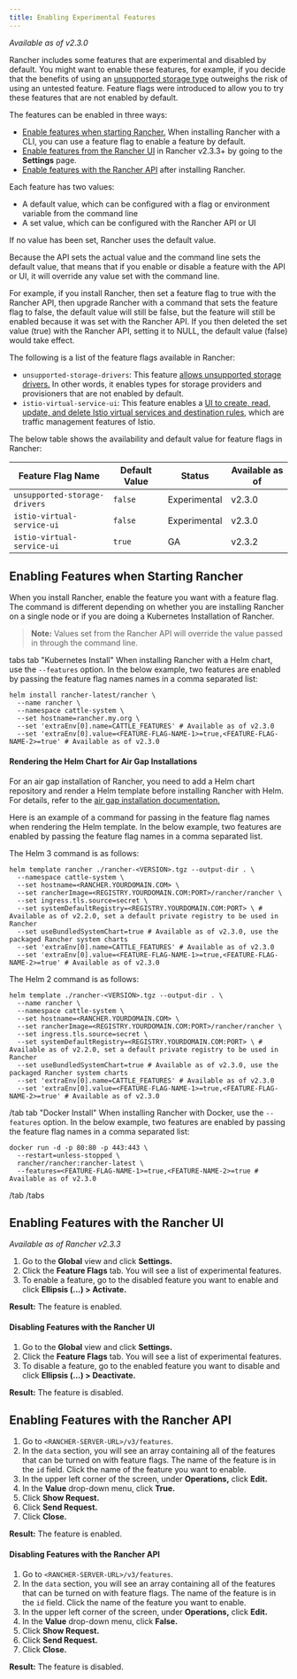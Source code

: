 ```yaml
---
title: Enabling Experimental Features
---
```


_Available as of v2.3.0_

Rancher includes some features that are experimental and disabled by default. You might want to enable these features, for example, if you decide that the benefits of using an [unsupported storage type](/docs/installation/options/feature-flags/enable-not-default-storage-drivers) outweighs the risk of using an untested feature. Feature flags were introduced to allow you to try these features that are not enabled by default.

The features can be enabled in three ways:

- [Enable features when starting Rancher.](#enabling-features-when-starting-rancher) When installing Rancher with a CLI, you can use a feature flag to enable a feature by default.
- [Enable features from the Rancher UI](#enabling-features-with-the-rancher-ui) in Rancher v2.3.3+ by going to the **Settings** page.
- [Enable features with the Rancher API](#enabling-features-with-the-rancher-api) after installing Rancher.

Each feature has two values:

- A default value, which can be configured with a flag or environment variable from the command line
- A set value, which can be configured with the Rancher API or UI

If no value has been set, Rancher uses the default value.

Because the API sets the actual value and the command line sets the default value, that means that if you enable or disable a feature with the API or UI, it will override any value set with the command line.

For example, if you install Rancher, then set a feature flag to true with the Rancher API, then upgrade Rancher with a command that sets the feature flag to false, the default value will still be false, but the feature will still be enabled because it was set with the Rancher API. If you then deleted the set value (true) with the Rancher API, setting it to NULL, the default value (false) would take effect.

The following is a list of the feature flags available in Rancher:

- `unsupported-storage-drivers`: This feature [allows unsupported storage drivers.](/docs/installation/options/feature-flags/enable-not-default-storage-drivers) In other words, it enables types for storage providers and provisioners that are not enabled by default.
- `istio-virtual-service-ui`: This feature enables a [UI to create, read, update, and delete Istio virtual services and destination rules](/docs/installation/options/feature-flags/istio-virtual-service-ui), which are traffic management features of Istio.

The below table shows the availability and default value for feature flags in Rancher:

| Feature Flag Name             | Default Value | Status       | Available as of |
| ----------------------------- | ------------- | ------------ | --------------- |
| `unsupported-storage-drivers` | `false`       | Experimental | v2.3.0          |
| `istio-virtual-service-ui`    | `false`       | Experimental | v2.3.0          |
| `istio-virtual-service-ui`    | `true`        | GA           | v2.3.2          |

## Enabling Features when Starting Rancher

When you install Rancher, enable the feature you want with a feature flag. The command is different depending on whether you are installing Rancher on a single node or if you are doing a Kubernetes Installation of Rancher.

> **Note:** Values set from the Rancher API will override the value passed in through the command line.

 tabs 
 tab "Kubernetes Install" 
When installing Rancher with a Helm chart, use the `--features` option. In the below example, two features are enabled by passing the feature flag names names in a comma separated list:

```
helm install rancher-latest/rancher \
  --name rancher \
  --namespace cattle-system \
  --set hostname=rancher.my.org \
  --set 'extraEnv[0].name=CATTLE_FEATURES' # Available as of v2.3.0
  --set 'extraEnv[0].value=<FEATURE-FLAG-NAME-1>=true,<FEATURE-FLAG-NAME-2>=true' # Available as of v2.3.0
```

#### Rendering the Helm Chart for Air Gap Installations

For an air gap installation of Rancher, you need to add a Helm chart repository and render a Helm template before installing Rancher with Helm. For details, refer to the [air gap installation documentation.](/docs/installation/other-installation-methods/air-gap/install-rancher)

Here is an example of a command for passing in the feature flag names when rendering the Helm template. In the below example, two features are enabled by passing the feature flag names in a comma separated list.

The Helm 3 command is as follows:

```
helm template rancher ./rancher-<VERSION>.tgz --output-dir . \
  --namespace cattle-system \
  --set hostname=<RANCHER.YOURDOMAIN.COM> \
  --set rancherImage=<REGISTRY.YOURDOMAIN.COM:PORT>/rancher/rancher \
  --set ingress.tls.source=secret \
  --set systemDefaultRegistry=<REGISTRY.YOURDOMAIN.COM:PORT> \ # Available as of v2.2.0, set a default private registry to be used in Rancher
  --set useBundledSystemChart=true # Available as of v2.3.0, use the packaged Rancher system charts
  --set 'extraEnv[0].name=CATTLE_FEATURES' # Available as of v2.3.0
  --set 'extraEnv[0].value=<FEATURE-FLAG-NAME-1>=true,<FEATURE-FLAG-NAME-2>=true' # Available as of v2.3.0
```

The Helm 2 command is as follows:

```
helm template ./rancher-<VERSION>.tgz --output-dir . \
  --name rancher \
  --namespace cattle-system \
  --set hostname=<RANCHER.YOURDOMAIN.COM> \
  --set rancherImage=<REGISTRY.YOURDOMAIN.COM:PORT>/rancher/rancher \
  --set ingress.tls.source=secret \
  --set systemDefaultRegistry=<REGISTRY.YOURDOMAIN.COM:PORT> \ # Available as of v2.2.0, set a default private registry to be used in Rancher
  --set useBundledSystemChart=true # Available as of v2.3.0, use the packaged Rancher system charts
  --set 'extraEnv[0].name=CATTLE_FEATURES' # Available as of v2.3.0
  --set 'extraEnv[0].value=<FEATURE-FLAG-NAME-1>=true,<FEATURE-FLAG-NAME-2>=true' # Available as of v2.3.0
```

 /tab 
 tab "Docker Install" 
When installing Rancher with Docker, use the `--features` option. In the below example, two features are enabled by passing the feature flag names in a comma separated list:

```
docker run -d -p 80:80 -p 443:443 \
  --restart=unless-stopped \
  rancher/rancher:rancher-latest \
  --features=<FEATURE-FLAG-NAME-1>=true,<FEATURE-NAME-2>=true # Available as of v2.3.0
```

 /tab 
 /tabs 

## Enabling Features with the Rancher UI

_Available as of Rancher v2.3.3_

1. Go to the **Global** view and click **Settings.**
1. Click the **Feature Flags** tab. You will see a list of experimental features.
1. To enable a feature, go to the disabled feature you want to enable and click **Ellipsis (...) > Activate.**

**Result:** The feature is enabled.

#### Disabling Features with the Rancher UI

1. Go to the **Global** view and click **Settings.**
1. Click the **Feature Flags** tab. You will see a list of experimental features.
1. To disable a feature, go to the enabled feature you want to disable and click **Ellipsis (...) > Deactivate.**

**Result:** The feature is disabled.

## Enabling Features with the Rancher API

1. Go to `<RANCHER-SERVER-URL>/v3/features`.
1. In the `data` section, you will see an array containing all of the features that can be turned on with feature flags. The name of the feature is in the `id` field. Click the name of the feature you want to enable.
1. In the upper left corner of the screen, under **Operations,** click **Edit.**
1. In the **Value** drop-down menu, click **True.**
1. Click **Show Request.**
1. Click **Send Request.**
1. Click **Close.**

**Result:** The feature is enabled.

#### Disabling Features with the Rancher API

1. Go to `<RANCHER-SERVER-URL>/v3/features`.
1. In the `data` section, you will see an array containing all of the features that can be turned on with feature flags. The name of the feature is in the `id` field. Click the name of the feature you want to enable.
1. In the upper left corner of the screen, under **Operations,** click **Edit.**
1. In the **Value** drop-down menu, click **False.**
1. Click **Show Request.**
1. Click **Send Request.**
1. Click **Close.**

**Result:** The feature is disabled.
